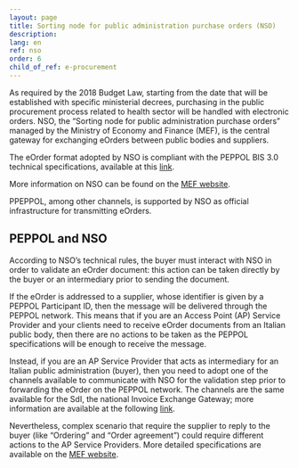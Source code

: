 ```yaml
---
layout: page
title: Sorting node for public administration purchase orders (NSO)
description:
lang: en
ref: nso
order: 6
child_of_ref: e-procurement
---
```


As required by the 2018 Budget Law, starting from the date that will be established with specific ministerial decrees,
purchasing in the public procurement process related to health sector will be handled with electronic orders.
NSO, the “Sorting node for public administration purchase orders” managed by the Ministry of Economy and Finance (MEF),
is the central gateway for exchanging eOrders between public bodies and suppliers.

The eOrder format adopted by NSO is compliant with the PEPPOL BIS 3.0 technical specifications, available at this <a aria-label="PEPPOL BIS 3.0 - External link" href="https://docs.peppol.eu/poacc/upgrade-3/" title="External link">link</a>.

More information on NSO can be found on the <a aria-label="Ministry of Economy and Finance - External link" href="http://www.rgs.mef.gov.it/VERSIONE-I/e_government/amministrazioni_pubbliche/acquisti_pubblici_in_rete_apir/nodo_di_smistamento_degli_ordini_di_acquisto_delle_amministrazioni_pubbliche_nso/" title="External link">MEF website</a>.

PPEPPOL, among other channels, is supported by NSO as official infrastructure for transmitting eOrders.

## PEPPOL and NSO

According to NSO’s technical rules, the buyer must interact with NSO in order to validate an eOrder document:
this action can be taken directly by the buyer or an intermediary prior to sending the document.

If the eOrder is addressed to a supplier, whose identifier is given by a PEPPOL Participant ID,
then the message will be delivered through the PEPPOL network. This means that if you are an Access Point (AP)
Service Provider and your clients need to receive eOrder documents from an Italian public body,
then there are no actions to be taken as the PEPPOL specifications will be enough to receive the message.

Instead, if you are an AP Service Provider that acts as intermediary for an Italian public administration (buyer),
then you need to adopt one of the channels available to communicate with NSO for the validation step prior to forwarding
the eOrder on the PEPPOL network. The channels are the same available for the SdI, the national Invoice Exchange Gateway;
more information are available at the following <a aria-label="FatturaPa - External link" href="https://www.fatturapa.gov.it/export/fatturazione/en/normativa/f-3.htm" title="External link">link</a>.

Nevertheless, complex scenario that require the supplier to reply to the buyer (like “Ordering” and “Order agreement”)
could require different actions to the AP Service Providers. More detailed specifications are available on the
<a aria-label="Ministry of Economy and Finance - External link" href="http://www.rgs.mef.gov.it/VERSIONE-I/e_government/amministrazioni_pubbliche/acquisti_pubblici_in_rete_apir/nodo_di_smistamento_degli_ordini_di_acquisto_delle_amministrazioni_pubbliche_nso/" title="External link">MEF website</a>.
